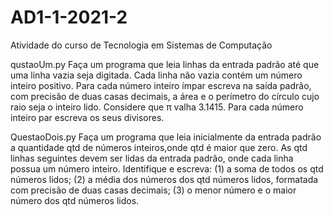 # AD1-1-2021-2
Atividade do curso de Tecnologia em Sistemas de Computação

qustaoUm.py
Faça um programa que leia linhas da entrada padrão até que uma linha vazia seja digitada. Cada
linha não vazia contém um número inteiro positivo. Para cada número inteiro ímpar escreva na
saída padrão, com precisão de duas casas decimais, a área e o perímetro do círculo cujo raio seja
o inteiro lido. Considere que π valha 3.1415. Para cada número inteiro par escreva os seus
divisores.

QuestaoDois.py
Faça um programa que leia inicialmente da entrada padrão a quantidade qtd de números
inteiros,onde qtd é maior que zero. As qtd linhas seguintes devem ser lidas da entrada padrão,
onde cada linha possua um número inteiro. Identifique e escreva:
(1) a soma de todos os qtd números lidos;
(2) a média dos números dos qtd números lidos, formatada com precisão de duas casas decimais;
(3) o menor número e o maior número dos qtd números lidos.
